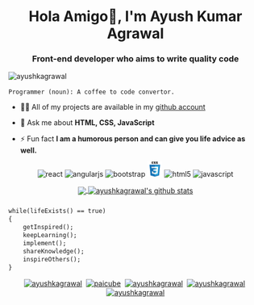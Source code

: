 <h1 align="center">Hola Amigo👋, I'm Ayush Kumar Agrawal</h1>
<h3 align="center">Front-end developer who aims to write quality code</h3>
<p align="left"> <img src="https://komarev.com/ghpvc/?username=ayushkagrawal" alt="ayushkagrawal" /> </p>

```
Programmer (noun): A coffee to code convertor.
```

- 👨‍💻 All of my projects are available in my [github account](https://github.com/ayushkagrawal?tab=repositories)

- 💬 Ask me about **HTML, CSS, JavaScript**

- ⚡ Fun fact **I am a humorous person and can give you life advice as well.**

<p align="center"><img src="https://upload.wikimedia.org/wikipedia/commons/thumb/a/a7/React-icon.svg/220px-React-icon.svg.png" alt="react" width="30" height="30"/> 
<img src="https://upload.wikimedia.org/wikipedia/commons/thumb/c/cf/Angular_full_color_logo.svg/250px-Angular_full_color_logo.svg.png" alt="angularjs" width="30" height="30"/> 
<img src="https://cdn4.iconfinder.com/data/icons/vector-brand-logos/40/Bootstrap-512.png" alt="bootstrap" width="30" height="30"/> 
<img src="https://raw.githubusercontent.com/github/explore/6c6508f34230f0ac0d49e847a326429eefbfc030/topics/css/css.png" alt="css3" width="30" height="30"/> 
<img src="https://image.flaticon.com/icons/png/512/1216/1216733.png" alt="html5" width="30" height="30"/> 
<img src="https://cdn.iconscout.com/icon/free/png-512/javascript-20-555998.png" alt="javascript" width="30" height="30"/></p><p align="center">
  


<a href="https://github.com/ayushkagrawal/github-readme-stats">
  <img align="center" src="https://github-readme-stats.vercel.app/api/top-langs/?username=ayushkagrawal&theme=darcula&hide=glsl,python" />
</a>
<a href="https://github.com/ayushkagrawal/github-readme-stats">
  <img align="center" src="https://github-readme-stats.vercel.app/api?username=ayushkagrawal&show_icons=true&theme=darcula&line_height=27" alt="ayushkagrawal's github stats" />
</a>


###
```
while(lifeExists() == true)
{
    getInspired();
    keepLearning();
    implement();
    shareKnowledge();
    inspireOthers();
}
```

<p align="center">
<a href="mailto:ayush26.agrawal@gmail.com" target="blank"><img align="center" src="https://cdn.jsdelivr.net/npm/simple-icons@3.0.1/icons/gmail.svg" alt="ayushkagrawal" height="20" width="20" /></a>&nbsp;
<a href="https://twitter.com/Ayushkagrawal" target="blank"><img align="center" src="https://cdn.jsdelivr.net/npm/simple-icons@3.0.1/icons/twitter.svg" alt="paicube" height="20" width="20" /></a>&nbsp;
<a href="https://linkedin.com/in/ayushkagrawal" target="blank"><img align="center" src="https://cdn.jsdelivr.net/npm/simple-icons@3.0.1/icons/linkedin.svg" alt="ayushkagrawal" height="20" width="20" /></a>&nbsp;
<a href="https://facebook.com/ayushstriver" target="blank"><img align="center" src="https://cdn.jsdelivr.net/npm/simple-icons@3.0.1/icons/facebook.svg" alt="ayushkagrawal" height="20" width="20" /></a>&nbsp;
<a href="https://instagram.com/darkmistcloud" target="blank"><img align="center" src="https://cdn.jsdelivr.net/npm/simple-icons@3.0.1/icons/instagram.svg" alt="ayushkagrawal" height="20" width="20" /></a>
</p>
